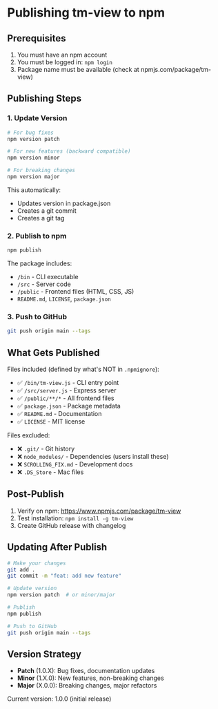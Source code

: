# Publishing tm-view to npm

## Prerequisites

1. You must have an npm account
2. You must be logged in: `npm login`
3. Package name must be available (check at npmjs.com/package/tm-view)

## Publishing Steps

### 1. Update Version

```bash
# For bug fixes
npm version patch

# For new features (backward compatible)
npm version minor

# For breaking changes
npm version major
```

This automatically:
- Updates version in package.json
- Creates a git commit
- Creates a git tag

### 2. Publish to npm

```bash
npm publish
```

The package includes:
- `/bin` - CLI executable
- `/src` - Server code
- `/public` - Frontend files (HTML, CSS, JS)
- `README.md`, `LICENSE`, `package.json`

### 3. Push to GitHub

```bash
git push origin main --tags
```

## What Gets Published

Files included (defined by what's NOT in `.npmignore`):
- ✅ `/bin/tm-view.js` - CLI entry point
- ✅ `/src/server.js` - Express server
- ✅ `/public/**/*` - All frontend files
- ✅ `package.json` - Package metadata
- ✅ `README.md` - Documentation
- ✅ `LICENSE` - MIT license

Files excluded:
- ❌ `.git/` - Git history
- ❌ `node_modules/` - Dependencies (users install these)
- ❌ `SCROLLING_FIX.md` - Development docs
- ❌ `.DS_Store` - Mac files

## Post-Publish

1. Verify on npm: https://www.npmjs.com/package/tm-view
2. Test installation: `npm install -g tm-view`
3. Create GitHub release with changelog

## Updating After Publish

```bash
# Make your changes
git add .
git commit -m "feat: add new feature"

# Update version
npm version patch  # or minor/major

# Publish
npm publish

# Push to GitHub
git push origin main --tags
```

## Version Strategy

- **Patch** (1.0.X): Bug fixes, documentation updates
- **Minor** (1.X.0): New features, non-breaking changes
- **Major** (X.0.0): Breaking changes, major refactors

Current version: 1.0.0 (initial release)

